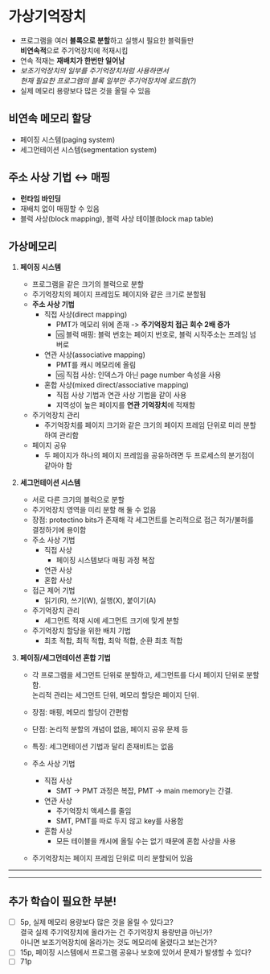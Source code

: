 # 가상기억장치

-   프로그램을 여러 **블록으로 분할**하고 실행시 필요한 블럭들만  
    **비연속적**으로 주기억장치에 적재시킴
-   연속 적재는 **재배치가 한번만 일어남**
-   _보조기억장치의 일부를 주기억장치처럼 사용하면서  
    현재 필요한 프로그램의 블록 일부만 주기억장치에 로드함(?)_
-   실제 메모리 용량보다 많은 것을 올릴 수 있음

## 비연속 메모리 할당

-   페이징 시스템(paging system)
-   세그먼테이션 시스템(segmentation system)

## 주소 사상 기법 ↔️ 매핑

-   **런타임 바인딩**
-   재배치 없이 매핑할 수 있음
-   블럭 사상(block mapping), 블럭 사상 테이블(block map table)

## 가상메모리

1. **페이징 시스템**

    - 프로그램을 같은 크기의 블럭으로 분할
    - 주기억장치의 페이지 프레임도 페이지와 같은 크기로 분할됨
    - **주소 사상 기법**
        - 직접 사상(direct mapping)
            - PMT가 메모리 위에 존재 -> **주기억장치 접근 회수 2배 증가**
            - 🆚 블럭 매핑: 블럭 번호는 페이지 번호로, 블럭 시작주소는 프레임 넘버로
        - 연관 사상(associative mapping)
            - PMT를 캐시 메모리에 올림
            - 🆚 직접 사상: 인덱스가 아닌 page number 속성을 사용
        - 혼합 사상(mixed direct/associative mapping)
            - 직접 사상 기법과 연관 사상 기법을 같이 사용
            - 지역성이 높은 페이지를 **연관 기억장치**에 적재함
    - 주기억장치 관리
        - 주기억장치를 페이지 크기와 같은 크기의 페이지 프레임 단위로 미리 분할하여 관리함
    - 페이지 공유
        - 두 페이지가 하나의 페이지 프레임을 공유하려면 두 프로세스의 분기점이 같아야 함

2. **세그먼테이션 시스템**

    - 서로 다른 크기의 블럭으로 분할
    - 주기억장치 영역을 미리 분할 해 둘 수 없음
    - 장점: protectino bits가 존재해 각 세그먼트를 논리적으로 접근 허가/불허를 결정하기에 용이함
    - 주소 사상 기법
        - 직접 사상
            - 페이징 시스템보다 매핑 과정 복잡
        - 연관 사상
        - 혼합 사상
    - 접근 제어 기법
        - 읽기(R), 쓰기(W), 실행(X), 붙이기(A)
    - 주기억장치 관리
        - 세그먼트 적재 시에 세그먼트 크기에 맞게 분할
    - 주기억장치 할당을 위한 배치 기법
        - 최초 적합, 최적 적합, 최악 적합, 순환 최초 적합

3. **페이징/세그먼테이션 혼합 기법**

    - 각 프로그램을 세그먼트 단위로 분할하고, 세그먼트를 다시 페이지 단위로 분할함.  
      논리적 관리는 세그먼트 단위, 메모리 할당은 페이지 단위.
    - 장점: 매핑, 메모리 할당이 간편함
    - 단점: 논리적 분할의 개념이 없음, 페이지 공유 문제 등
    - 특징: 세그먼테이션 기법과 달리 존재비트는 없음
    - 주소 사상 기법

        - 직접 사상
            - SMT -> PMT 과정은 복잡, PMT -> main memory는 간결.
        - 연관 사상
            - 주기억장치 액세스를 줄임
            - SMT, PMT를 따로 두지 않고 key를 사용함
        - 혼합 사상
            - 모든 테이블을 캐시에 올릴 수는 없기 때문에 혼합 사상을 사용

    - 주기억장치는 페이지 프레임 단위로 미리 분할되어 있음

---

---

## 추가 학습이 필요한 부분!

-   [ ] 5p, 실제 메모리 용량보다 많은 것을 올릴 수 있다고?  
         결국 실제 주기억장치에 올라가는 건 주기억장치 용량만큼 아닌가?  
         아니면 보조기억장치에 올라가는 것도 메모리에 올렸다고 보는건가?
-   [ ] 15p, 페이징 시스템에서 프로그램 공유나 보호에 있어서 문제가 발생할 수 있다?
-   [ ] 71p
